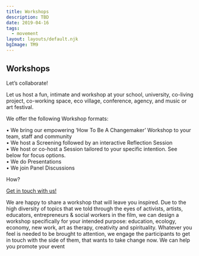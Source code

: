 ```yaml
---
title: Workshops
description: TBD
date: 2019-04-16
tags:
  - movement
layout: layouts/default.njk
bgImage: TM9
---
```


## Workshops
Let’s collaborate!

Let us host a fun, intimate and workshop at your school, university, co-living project, co-working space, eco village, conference, agency, and music or art festival.

We offer the following Workshop formats:

• We bring our empowering ‘How To Be A Changemaker’ Workshop to your team, staff and community\
• We host a Screening followed by an interactive Reflection Session\
• We host or co-host a Session tailored to your specific intention. See below for focus options.\
• We do Presentations\
• We join Panel Discussions

How?

[Get in touch with us!](mailto:connect@transmodernity.org)

We are happy to share a workshop that will leave you inspired. Due to the high diversity of topics that we told through the eyes of activists, artists, educators, entrepreneurs & social workers in the film, we can design a workshop specifically for your intended purpose:
education, ecology,  economy, new work, art as therapy, creativity and spirituality. Whatever you feel is needed to be brought to attention, we engage the participants to get in touch with the side of them, that wants to take change now.
We can help you promote your event

